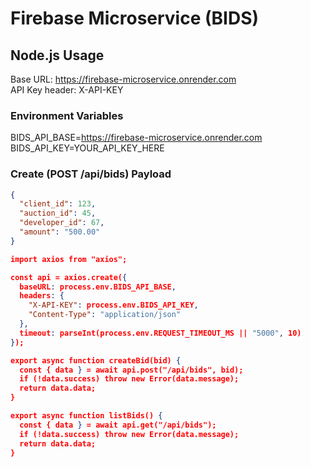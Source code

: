 # Firebase Microservice (BIDS)

## Node.js Usage
Base URL: https://firebase-microservice.onrender.com  
API Key header: X-API-KEY

### Environment Variables

BIDS_API_BASE=https://firebase-microservice.onrender.com 
BIDS_API_KEY=YOUR_API_KEY_HERE 

### Create (POST /api/bids) Payload
```json
{
  "client_id": 123,
  "auction_id": 45,
  "developer_id": 67,
  "amount": "500.00"
}
```

```json
import axios from "axios";

const api = axios.create({
  baseURL: process.env.BIDS_API_BASE,
  headers: {
    "X-API-KEY": process.env.BIDS_API_KEY,
    "Content-Type": "application/json"
  },
  timeout: parseInt(process.env.REQUEST_TIMEOUT_MS || "5000", 10)
});

export async function createBid(bid) {
  const { data } = await api.post("/api/bids", bid);
  if (!data.success) throw new Error(data.message);
  return data.data;
}

export async function listBids() {
  const { data } = await api.get("/api/bids");
  if (!data.success) throw new Error(data.message);
  return data.data;
}
```
